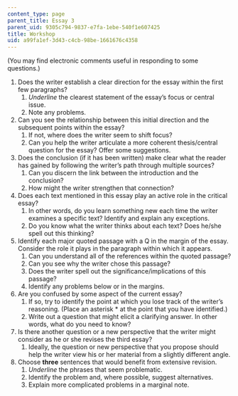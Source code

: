 ```yaml
---
content_type: page
parent_title: Essay 3
parent_uid: 9305c794-9837-e7fa-1ebe-540f1e607425
title: Workshop
uid: a99fa1ef-3d43-c4cb-98be-1661676c4358
---
```


(You may find electronic comments useful in responding to some questions.)

1.  Does the writer establish a clear direction for the essay within the first few paragraphs?
    1.  _Underline_ the clearest statement of the essay’s focus or central issue.
    2.  Note any problems.
2.  Can you see the relationship between this initial direction and the subsequent points within the essay?
    1.  If not, where does the writer seem to shift focus?
    2.  Can you help the writer articulate a more coherent thesis/central question for the essay? Offer some suggestions.
3.  Does the conclusion (if it has been written) make clear what the reader has gained by following the writer’s path through multiple sources?
    1.  Can you discern the link between the introduction and the conclusion?
    2.  How might the writer strengthen that connection?
4.  Does each text mentioned in this essay play an active role in the critical essay?
    1.  In other words, do you learn something new each time the writer examines a specific text? Identify and explain any exceptions.
    2.  Do you know what the writer thinks about each text? Does he/she spell out this thinking?
5.  Identify each major quoted passage with a Q in the margin of the essay. Consider the role it plays in the paragraph within which it appears.
    1.  Can you understand all of the references within the quoted passage?
    2.  Can you see why the writer chose this passage?
    3.  Does the writer spell out the significance/implications of this passage?
    4.  Identify any problems below or in the margins.
6.  Are you confused by some aspect of the current essay?
    1.  If so, try to identify the point at which you lose track of the writer’s reasoning. (Place an asterisk \* at the point that you have identified.)
    2.  Write out a question that might elicit a clarifying answer. In other words, what do you need to know?
7.  Is there another question or a new perspective that the writer might consider as he or she revises the third essay?
    1.  Ideally, the question or new perspective that you propose should help the writer view his or her material from a slightly different angle.
8.  Choose **three** sentences that would benefit from extensive revision.
    1.  _Underline_ the phrases that seem problematic.
    2.  Identify the problem and, where possible, suggest alternatives.
    3.  Explain more complicated problems in a marginal note.
